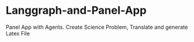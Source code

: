# Langgraph-and-Panel-App
Panel App with Agents. Create Science Problem, Translate and generate Latex File
